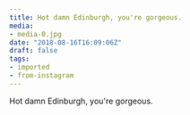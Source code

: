 ```yaml
---
title: Hot damn Edinburgh, you're gorgeous.
media:
- media-0.jpg
date: "2018-08-16T16:09:06Z"
draft: false
tags:
- imported
- from-instagram
---
```

Hot damn Edinburgh, you're gorgeous.
